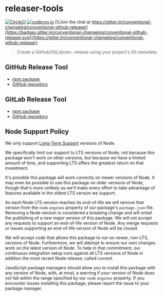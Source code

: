 # releaser-tools

[![CircleCI](https://circleci.com/gh/conventional-changelog/releaser-tools.svg?style=svg)](https://circleci.com/gh/conventional-changelog/releaser-tools)
[![codecov.io](https://codecov.io/gh/conventional-changelog/releaser-tools/coverage.svg?branch=master)](https://codecov.io/gh/conventional-changelog/releaser-tools?branch=master)
[![Join the chat at https://gitter.im/conventional-changelog/conventional-github-releaser](https://badges.gitter.im/conventional-changelog/conventional-github-releaser.svg)](https://gitter.im/conventional-changelog/conventional-github-releaser)

> Create a GitHub/GitLab/etc. release using your project's Git metadata.

## GitHub Release Tool

* [npm package](https://www.npmjs.com/package/conventional-github-releaser)
* [GitHub repository](https://github.com/conventional-changelog/releaser-tools/tree/master/packages/conventional-github-releaser)

## GitLab Release Tool

* [npm package](https://www.npmjs.com/package/conventional-gitlab-releaser)
* [GitHub repository](https://github.com/conventional-changelog/releaser-tools/tree/master/packages/conventional-gitlab-releaser)

## Node Support Policy

We only support [Long-Term Support](https://github.com/nodejs/Release) versions of Node.

We specifically limit our support to LTS versions of Node, not because this package won't work on other versions, but because we have a limited amount of time, and supporting LTS offers the greatest return on that investment.

It's possible this package will work correctly on newer versions of Node. It may even be possible to use this package on older versions of Node, though that's more unlikely as we'll make every effort to take advantage of features available in the oldest LTS version we support.

As each Node LTS version reaches its end-of-life we will remove that version from the `node` `engines` property of our package's `package.json` file. Removing a Node version is considered a breaking change and will entail the publishing of a new major version of this package. We will not accept any requests to support an end-of-life version of Node. Any merge requests or issues supporting an end-of-life version of Node will be closed.

We will accept code that allows this package to run on newer, non-LTS, versions of Node. Furthermore, we will attempt to ensure our own changes work on the latest version of Node. To help in that commitment, our continuous integration setup runs against all LTS versions of Node in addition the most recent Node release; called _current_.

JavaScript package managers should allow you to install this package with any version of Node, with, at most, a warning if your version of Node does not fall within the range specified by our `node` `engines` property. If you encounter issues installing this package, please report the issue to your package manager.
